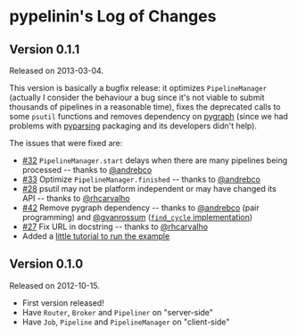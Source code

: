 pypelinin's Log of Changes
==========================

Version 0.1.1
-------------

Released on 2013-03-04.

This version is basically a bugfix release: it optimizes `PipelineManager`
(actually I consider the behaviour a bug since it's not viable to submit
thousands of pipelines in a reasonable time), fixes the deprecated calls to
some `psutil` functions and removes dependency on
[pygraph](https://code.google.com/p/python-graph/) (since we had
problems with [pyparsing](http://pyparsing.wikispaces.com/) packaging and its
developers didn't help).

The issues that were fixed are:

- [#32](https://github.com/NAMD/pypelinin/issues/32) `PipelineManager.start`
  delays when there are many pipelines being processed -- thanks to
  [@andrebco](https://github.com/andrebco)
- [#33](https://github.com/NAMD/pypelinin/issues/33) Optimize
  `PipelineManager.finished` -- thanks to
  [@andrebco](https://github.com/andrebco)
- [#28](https://github.com/NAMD/pypelinin/issues/28) psutil may not be platform
  independent or may have changed its API -- thanks to
  [@rhcarvalho](https://github.com/rhcarvalho)
- [#42](https://github.com/NAMD/pypelinin/issues/42) Remove pygraph dependency
  -- thanks to [@andrebco](https://github.com/andrebco) (pair programming)
  and [@gvanrossum](https://github.com/gvanrossum) ([`find_cycle`
  implementation](http://neopythonic.blogspot.com/2009/01/detecting-cycles-in-directed-graph.html))
- [#27](https://github.com/NAMD/pypelinin/issues/27) Fix URL in docstring --
  thanks to [@rhcarvalho](https://github.com/rhcarvalho)
- Added a
  [little tutorial to run the example](https://github.com/NAMD/pypelinin/blob/develop/example/index.rst)


Version 0.1.0
-------------

Released on 2012-10-15.

- First version released!
- Have `Router`, `Broker` and `Pipeliner` on "server-side"
- Have `Job`, `Pipeline` and `PipelineManager` on "client-side"
